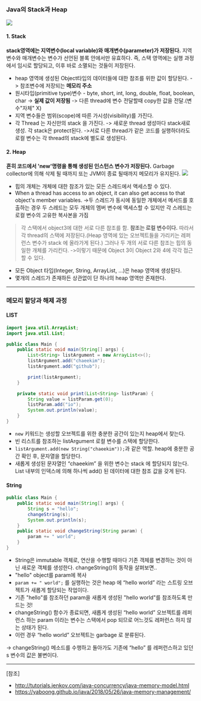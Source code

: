 ### Java의 Stack과 Heap
![](https://images.velog.io/images/leocodms/post/9816e4b5-3515-4ca9-8701-2febcc07fe3a/image.png)
#### 1. Stack
**stack영역에는 지역변수(local variable)와 매개변수(parameter)가 저장된다.**
지역변수와 매개변수는 변수가 선언된 블록 안에서만 유효하다.
즉, 스택 영역에는 실행 과정에서 임시로 할당되고, 이후 바로 소멸되는 것들이 저장된다. 
- heap 영역에 생성된 Object타입의 데이터들에 대한 참조를 위한 값이 할당된다. 
-> 참조변수에 저장되는 **메모리 주소**
- 원시타입(primitive type)변수 - byte, short, int, long, double, float, boolean, char
-> **실제 값이 저장됨**
-> 다른 thread에 변수 전달할때 copy한 값을 전달.(변수"자체" X)
- 지역 변수들은 범위(scope)에 따른 가시성(visibility)를 가진다.
- 각 Thread 는 자신만의 stack 을 가진다.
-> 새로운 thread 생성마다 stack새로 생성. 각 stack은 protect된다.
->서로 다른 thread가 같은 코드를 실행하더라도 로컬 변수는 각 thread의 stack에 별도로 생성된다.

#### 2. Heap
**흔히 코드에서 'new'명령을 통해 생성된 인스턴스 변수가 저장된다.**
Garbage collector에 의해 삭제 될 때까지 또는 JVM이 종료 될때까지 메모리가 유지된다.
![](https://images.velog.io/images/leocodms/post/e535f279-8163-4dc9-915f-18f8f28791c5/image.png)
-  힙의 개체는 개체에 대한 참조가 있는 모든 스레드에서 액세스할 수 있다.
- When a thread has access to an object, it can also get access to that object's member variables.
->두 스레드가 동시에 동일한 개체에서 메서드를 호출하는 경우 두 스레드는 모두 개체의 멤버 변수에 액세스할 수 있지만 각 스레드는 로컬 변수의 고유한 복사본을 가짐
> 각 스택에서 object3에 대한 서로 다른 참조를 함.
**참조는 로컬 변수이다.**
따라서 각 thread의 스택에 저장된다.(Heap 영역에 있는 오브젝트들을 가리키는 레퍼런스 변수가 stack 에 올라가게 된다.)
그러나 두 개의 서로 다른 참조는 힙의 동일한 개체를 가리킨다.
->이렇기 때문에 Object 3이 Object 2와 4에 각각 접근할 수 있다.
- 모든 Object 타입(Integer, String, ArrayList, ...)은 heap 영역에 생성된다.
- 몇개의 스레드가 존재하든 상관없이 단 하나의 heap 영역만 존재한다.

---
### 메모리 할당과 해제 과정
#### LIST
```java
import java.util.ArrayList;
import java.util.List;

public class Main {
    public static void main(String[] args) {
        List<String> listArgument = new ArrayList<>();
        listArgument.add("chaeekim");
        listArgument.add("github");

        print(listArgument);
    }

    private static void print(List<String> listParam) {
        String value = listParam.get(0);
        listParam.add("io");
        System.out.println(value);
    }
}
```
- `new` 키워드는 생성할 오브젝트를 위한 충분한 공간이 있는지 heap에서 찾는다.
- 빈 리스트를 참조하는 listArgument 로컬 변수를 스택에 할당한다.
- `listArgument.add(new String("chaeekim"));`과 같은 역할. heap에 충분한 공간 확인 후, 문자열을 할당한다.
- 새롭게 생성된 문자열인 “chaeekim” 을 위한 변수는 stack 에 할당되지 않는다. List 내부의 인덱스에 의해 하나씩 add() 된 데이터에 대한 참조 값을 갖게 된다.

#### String
```java
public class Main {
    public static void main(String[] args) {
        String s = "hello";
        changeString(s);
        System.out.println(s);
    }
    public static void changeString(String param) {
        param += " world";
    }
}
```
- String은 immutable 객체로, 연산을 수행할 때마다 기존 객체를 변경하는 것이 아닌 새로운 객체를 생성한다.
changeString()의 동작을 살펴보면..
- "hello" object를 param에 복사
- `param += " world";` 를 실행하는 것은 heap 에 “hello world” 라는 스트링 오브젝트가 새롭게 할당되는 작업이다.
- 기존 "hello"를 참조하던 param을 새롭게 생성된 "hello world"를 참조하도록 만드는 것!
- changeString() 함수가 종료되면, 새롭게 생성된 “hello world” 오브젝트를 레퍼런스 하는 param 이라는 변수는 스택에서 pop 되므로 어느것도 레퍼런스 하지 않는 상태가 된다.
- 이런 경우 “hello world” 오브젝트는 garbage 로 분류된다.

-> changeString() 메소드를 수행하고 돌아가도 기존에 “hello” 를 레퍼런스하고 있던 s 변수의 값은 불변이다.

---
[참조]
- http://tutorials.jenkov.com/java-concurrency/java-memory-model.html
- https://yaboong.github.io/java/2018/05/26/java-memory-management/

